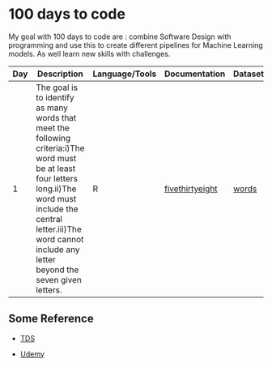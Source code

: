 
# 100 days to code

My goal with 100 days to code are : combine Software Design with programming and use this to create different pipelines for Machine Learning models. As well learn new skills with challenges.


| Day  | Description| Language/Tools  | Documentation | Dataset | Difficulty |
| ---- | -----------| --------------- | ------------- | ------- | ---------- |
|   1  |The goal is to identify as many words that meet the following criteria:i)The word must be at least four letters long.ii)The word must include the central letter.iii)The word cannot include any letter beyond the seven given letters.|R|[fivethirtyeight](https://fivethirtyeight.com/features/can-you-solve-the-vexing-vexillology/)|[words](https://norvig.com/ngrams/enable1.txt)|⭐️⭐️⭐️|



##  Some Reference

* [TDS](https://medium.com/swlh/a-complete-guide-to-learn-data-science-in-100-days-8c6557154102)

* [Udemy](https://www.udemy.com/course/100-days-of-code/)

